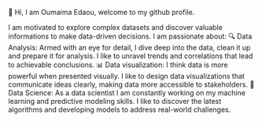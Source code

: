 👋 Hi, I am Oumaima Edaou, welcome to my github profile. 

I am motivated to explore complex datasets and discover valuable informations to make data-driven decisions. I am passionate about:
🔍 Data Analysis: Armed with an eye for detail, I dive deep into the data, clean it up and prepare it for analysis. I like to unravel trends and correlations that lead to achievable conclusions.
📊 Data visualization: I think data is more powerful when presented visually. I like to design data visualizations that communicate ideas clearly, making data more accessible to stakeholders.
🤖 Data Science: As a data scientist I am constantly working on my machine learning and predictive modeling skills. I like to discover the latest algorithms and developing models to address real-world challenges.

<!---
oumaima1220/oumaima1220 is a ✨ special ✨ repository because its `README.md` (this file) appears on your GitHub profile.
You can click the Preview link to take a look at your changes.
--->
